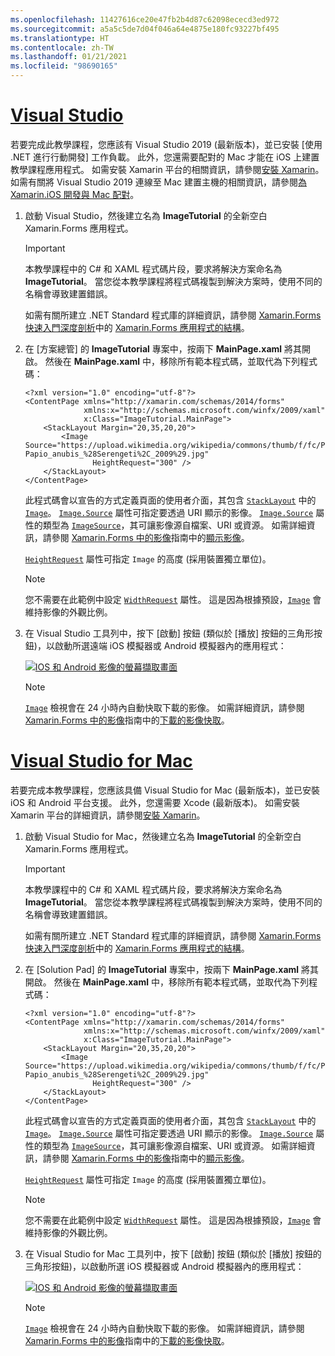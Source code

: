 ```yaml
---
ms.openlocfilehash: 11427616ce20e47fb2b4d87c62098ececd3ed972
ms.sourcegitcommit: a5a5c5de7d04f046a64e4875e180fc93227bf495
ms.translationtype: HT
ms.contentlocale: zh-TW
ms.lasthandoff: 01/21/2021
ms.locfileid: "98690165"
---
```

# <a name="visual-studio"></a>[Visual Studio](#tab/vswin)

若要完成此教學課程，您應該有 Visual Studio 2019 (最新版本)，並已安裝 [使用 .NET 進行行動開發] 工作負載。 此外，您還需要配對的 Mac 才能在 iOS 上建置教學課程應用程式。 如需安裝 Xamarin 平台的相關資訊，請參閱[安裝 Xamarin](~/get-started/installation/index.md)。 如需有關將 Visual Studio 2019 連線至 Mac 建置主機的相關資訊，請參閱[為 Xamarin.iOS 開發與 Mac 配對](~/ios/get-started/installation/windows/connecting-to-mac/index.md)。

1. 啟動 Visual Studio，然後建立名為 **ImageTutorial** 的全新空白 Xamarin.Forms 應用程式。

    > [!IMPORTANT]
    > 本教學課程中的 C# 和 XAML 程式碼片段，要求將解決方案命名為 **ImageTutorial**。 當您從本教學課程將程式碼複製到解決方案時，使用不同的名稱會導致建置錯誤。

    如需有關所建立 .NET Standard 程式庫的詳細資訊，請參閱 [Xamarin.Forms 快速入門深度剖析](~/get-started/first-app/index.md)中的 [Xamarin.Forms 應用程式的結構](~/get-started/first-app/index.md)。

1. 在 [方案總管] 的 **ImageTutorial** 專案中，按兩下 **MainPage.xaml** 將其開啟。 然後在 **MainPage.xaml** 中，移除所有範本程式碼，並取代為下列程式碼：

    ```xaml
    <?xml version="1.0" encoding="utf-8"?>
    <ContentPage xmlns="http://xamarin.com/schemas/2014/forms"
                 xmlns:x="http://schemas.microsoft.com/winfx/2009/xaml"
                 x:Class="ImageTutorial.MainPage">
        <StackLayout Margin="20,35,20,20">
            <Image Source="https://upload.wikimedia.org/wikipedia/commons/thumb/f/fc/Papio_anubis_%28Serengeti%2C_2009%29.jpg/200px-Papio_anubis_%28Serengeti%2C_2009%29.jpg"
                   HeightRequest="300" />
        </StackLayout>
    </ContentPage>
    ```

    此程式碼會以宣告的方式定義頁面的使用者介面，其包含 [`StackLayout`](xref:Xamarin.Forms.StackLayout) 中的 [`Image`](xref:Xamarin.Forms.Image)。 [`Image.Source`](xref:Xamarin.Forms.Image.Source) 屬性可指定要透過 URI 顯示的影像。 [`Image.Source`](xref:Xamarin.Forms.Image.Source) 屬性的類型為 [`ImageSource`](xref:Xamarin.Forms.ImageSource)，其可讓影像源自檔案、URI 或資源。 如需詳細資訊，請參閱 [Xamarin.Forms 中的影像](~/xamarin-forms/user-interface/images.md)指南中的[顯示影像](~/xamarin-forms/user-interface/images.md#display-images)。

    [`HeightRequest`](xref:Xamarin.Forms.VisualElement) 屬性可指定 `Image` 的高度 (採用裝置獨立單位)。

    > [!NOTE]
    > 您不需要在此範例中設定 [`WidthRequest`](xref:Xamarin.Forms.VisualElement.WidthRequest) 屬性。 這是因為根據預設，[`Image`](xref:Xamarin.Forms.Image) 會維持影像的外觀比例。

1. 在 Visual Studio 工具列中，按下 [啟動] 按鈕 (類似於 [播放] 按鈕的三角形按鈕)，以啟動所選遠端 iOS 模擬器或 Android 模擬器內的應用程式：

    [![IOS 和 Android 影像的螢幕擷取畫面](../images/create-image.png "顯示影像的影像檢視")](../images/create-image-large.png#lightbox "顯示影像的影像檢視")

    > [!NOTE]
    > [`Image`](xref:Xamarin.Forms.Image) 檢視會在 24 小時內自動快取下載的影像。 如需詳細資訊，請參閱 [Xamarin.Forms 中的影像](~/xamarin-forms/user-interface/images.md)指南中的[下載的影像快取](~/xamarin-forms/user-interface/images.md#downloaded-image-caching)。

# <a name="visual-studio-for-mac"></a>[Visual Studio for Mac](#tab/vsmac)

若要完成本教學課程，您應該具備 Visual Studio for Mac (最新版本)，並已安裝 iOS 和 Android 平台支援。 此外，您還需要 Xcode (最新版本)。 如需安裝 Xamarin 平台的詳細資訊，請參閱[安裝 Xamarin](~/get-started/installation/index.md)。

1. 啟動 Visual Studio for Mac，然後建立名為 **ImageTutorial** 的全新空白 Xamarin.Forms 應用程式。

    > [!IMPORTANT]
    > 本教學課程中的 C# 和 XAML 程式碼片段，要求將解決方案命名為 **ImageTutorial**。 當您從本教學課程將程式碼複製到解決方案時，使用不同的名稱會導致建置錯誤。

    如需有關所建立 .NET Standard 程式庫的詳細資訊，請參閱 [Xamarin.Forms 快速入門深度剖析](~/get-started/first-app/index.md)中的 [Xamarin.Forms 應用程式的結構](~/get-started/first-app/index.md)。

1. 在 [Solution Pad] 的 **ImageTutorial** 專案中，按兩下 **MainPage.xaml** 將其開啟。 然後在 **MainPage.xaml** 中，移除所有範本程式碼，並取代為下列程式碼：

    ```xaml
    <?xml version="1.0" encoding="utf-8"?>
    <ContentPage xmlns="http://xamarin.com/schemas/2014/forms"
                 xmlns:x="http://schemas.microsoft.com/winfx/2009/xaml"
                 x:Class="ImageTutorial.MainPage">
        <StackLayout Margin="20,35,20,20">
            <Image Source="https://upload.wikimedia.org/wikipedia/commons/thumb/f/fc/Papio_anubis_%28Serengeti%2C_2009%29.jpg/200px-Papio_anubis_%28Serengeti%2C_2009%29.jpg"
                   HeightRequest="300" />
        </StackLayout>
    </ContentPage>
    ```

    此程式碼會以宣告的方式定義頁面的使用者介面，其包含 [`StackLayout`](xref:Xamarin.Forms.StackLayout) 中的 [`Image`](xref:Xamarin.Forms.Image)。 [`Image.Source`](xref:Xamarin.Forms.Image.Source) 屬性可指定要透過 URI 顯示的影像。 [`Image.Source`](xref:Xamarin.Forms.Image.Source) 屬性的類型為 [`ImageSource`](xref:Xamarin.Forms.ImageSource)，其可讓影像源自檔案、URI 或資源。 如需詳細資訊，請參閱 [Xamarin.Forms 中的影像](~/xamarin-forms/user-interface/images.md)指南中的[顯示影像](~/xamarin-forms/user-interface/images.md#display-images)。

    [`HeightRequest`](xref:Xamarin.Forms.VisualElement) 屬性可指定 `Image` 的高度 (採用裝置獨立單位)。

    > [!NOTE]
    > 您不需要在此範例中設定 [`WidthRequest`](xref:Xamarin.Forms.VisualElement.WidthRequest) 屬性。 這是因為根據預設，[`Image`](xref:Xamarin.Forms.Image) 會維持影像的外觀比例。

1. 在 Visual Studio for Mac 工具列中，按下 [啟動] 按鈕 (類似於 [播放] 按鈕的三角形按鈕)，以啟動所選 iOS 模擬器或 Android 模擬器內的應用程式：

    [![IOS 和 Android 影像的螢幕擷取畫面](../images/create-image.png "顯示影像的影像檢視")](../images/create-image-large.png#lightbox "顯示影像的影像檢視")

    > [!NOTE]
    > [`Image`](xref:Xamarin.Forms.Image) 檢視會在 24 小時內自動快取下載的影像。 如需詳細資訊，請參閱 [Xamarin.Forms 中的影像](~/xamarin-forms/user-interface/images.md)指南中的[下載的影像快取](~/xamarin-forms/user-interface/images.md#downloaded-image-caching)。

